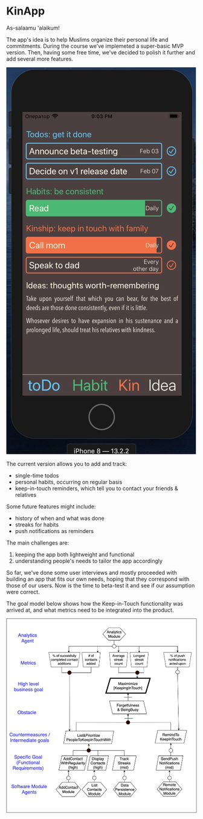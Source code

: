 # KinApp

As-salaamu 'alaikum! 

The app's idea is to help Muslims organize their personal life and commitments. During the course we’ve implemeted a super-basic MVP version. Then, having some free time, we've decided to polish it further and add several more features.

![Main Screen](ReadmeAssets/ScreenShot.jpg)

The current version allows you to add and track:
- single-time todos
- personal habits, occurring on regular basis
- keep-in-touch reminders, which tell you to contact your friends & relatives

Some future features might include:
- history of when and what was done
- streaks for habits
- push notifications as reminders

The main challenges are:
1. keeping the app both lightweight and functional
2. understanding people's needs to tailor the app accordingly

So far, we've done some user interviews and mostly proceeded with building an app that fits our own needs, hoping that they correspond with those of our users. Now is the time to beta-test it and see if our assumption were correct.

The goal model below shows how the Keep-in-Touch functionality was arrived at, and what metrics need to be integrated into the product.

![Requirements Goal Model](ReadmeAssets/FinalGoalModel.jpg)



